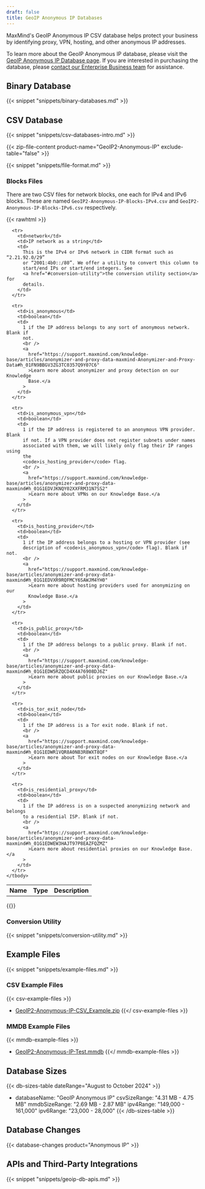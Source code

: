 ```yaml
---
draft: false
title: GeoIP Anonymous IP Databases
---
```


MaxMind's GeoIP Anonymous IP CSV database helps protect your business by
identifying proxy, VPN, hosting, and other anonymous IP addresses.

To learn more about the GeoIP Anonymous IP database, please visit the
[GeoIP Anonymous IP Database page](https://www.maxmind.com/en/solutions/geoip2-enterprise-product-suite/anonymous-ip-database).
If you are interested in purchasing the database, please
[contact our Enterprise Business team](https://www.maxmind.com/en/solutions/geoip2-enterprise-product-suite#signUp)
for assistance.

## Binary Database

{{< snippet "snippets/binary-databases.md" >}}

## CSV Database

{{< snippet "snippets/csv-databases-intro.md" >}}

{{< zip-file-content product-name="GeoIP2-Anonymous-IP" exclude-table="false" >}}

{{< snippet "snippets/file-format.md" >}}

### Blocks Files

There are two CSV files for network blocks, one each for IPv4 and IPv6 blocks.
These are named `GeoIP2-Anonymous-IP-Blocks-IPv4.csv` and
`GeoIP2-Anonymous-IP-Blocks-IPv6.csv` respectively.

{{< rawhtml >}}

<div class="table">
  <table>
    <tbody>
      <tr>
        <th>Name</th>
        <th>Type</th>
        <th>Description</th>
      </tr>

      <tr>
        <td>network</td>
        <td>IP network as a string</td>
        <td>
          This is the IPv4 or IPv6 network in CIDR format such as “2.21.92.0/29”
          or “2001:4b0::/80”. We offer a utility to convert this column to
          start/end IPs or start/end integers. See
          <a href="#conversion-utility">the conversion utility section</a> for
          details.
        </td>
      </tr>

      <tr>
        <td>is_anonymous</td>
        <td>boolean</td>
        <td>
          1 if the IP address belongs to any sort of anonymous network. Blank if
          not.
          <br />
          <a
            href="https://support.maxmind.com/knowledge-base/articles/anonymizer-and-proxy-data-maxmind-Anonymizer-and-Proxy-Data#h_01FN9BBGV3ZG3TC0357Q9Y07C6"
            >Learn more about anonymizer and proxy detection on our Knowledge
            Base.</a
          >
        </td>
      </tr>

      <tr>
        <td>is_anonymous_vpn</td>
        <td>boolean</td>
        <td>
          1 if the IP address is registered to an anonymous VPN provider. Blank
          if not. If a VPN provider does not register subnets under names
          associated with them, we will likely only flag their IP ranges using
          the
          <code>is_hosting_provider</code> flag.
          <br />
          <a
            href="https://support.maxmind.com/knowledge-base/articles/anonymizer-and-proxy-data-maxmind#h_01G1EDVJKNQY02XXFRM31N7SS2"
            >Learn more about VPNs on our Knowledge Base.</a
          >
        </td>
      </tr>

      <tr>
        <td>is_hosting_provider</td>
        <td>boolean</td>
        <td>
          1 if the IP address belongs to a hosting or VPN provider (see
          description of <code>is_anonymous_vpn</code> flag). Blank if not.
          <br />
          <a
            href="https://support.maxmind.com/knowledge-base/articles/anonymizer-and-proxy-data-maxmind#h_01G1EDVXR9RQFMCY6SAWJM4YH0"
            >Learn more about hosting providers used for anonymizing on our
            Knowledge Base.</a
          >
        </td>
      </tr>

      <tr>
        <td>is_public_proxy</td>
        <td>boolean</td>
        <td>
          1 if the IP address belongs to a public proxy. Blank if not.
          <br />
          <a
            href="https://support.maxmind.com/knowledge-base/articles/anonymizer-and-proxy-data-maxmind#h_01G1EDW5RZQCD4X4A76908DJ6Z"
            >Learn more about public proxies on our Knowledge Base.</a
          >
        </td>
      </tr>

      <tr>
        <td>is_tor_exit_node</td>
        <td>boolean</td>
        <td>
          1 if the IP address is a Tor exit node. Blank if not.
          <br />
          <a
            href="https://support.maxmind.com/knowledge-base/articles/anonymizer-and-proxy-data-maxmind#h_01G1EDWR1VQR8A0NB3R8WXT8QF"
            >Learn more about Tor exit nodes on our Knowledge Base.</a
          >
        </td>
      </tr>

      <tr>
        <td>is_residential_proxy</td>
        <td>boolean</td>
        <td>
          1 if the IP address is on a suspected anonymizing network and belongs
          to a residential ISP. Blank if not.
          <br />
          <a
            href="https://support.maxmind.com/knowledge-base/articles/anonymizer-and-proxy-data-maxmind#h_01G1EDWEW3HAJT97P8EAZFQZMZ"
            >Learn more about residential proxies on our Knowledge Base.</a
          >
        </td>
      </tr>
    </tbody>
  </table>
</div>
{{</ rawhtml >}}

### Conversion Utility

{{< snippet "snippets/conversion-utility.md" >}}

## Example Files

{{< snippet "snippets/example-files.md" >}}

### CSV Example Files

{{< csv-example-files >}}

- [GeoIP2-Anonymous-IP-CSV_Example.zip](/static/GeoIP2-Anonymous-IP-CSV_Example.zip)
  {{</ csv-example-files >}}

### MMDB Example Files

{{< mmdb-example-files >}}

- [GeoIP2-Anonymous-IP-Test.mmdb](https://github.com/maxmind/MaxMind-DB/blob/main/test-data/GeoIP2-Anonymous-IP-Test.mmdb)
  {{</ mmdb-example-files >}}

## Database Sizes

<!-- prettier-ignore-start -->

{{< db-sizes-table dateRange="August to October 2024" >}}
- databaseName: "GeoIP Anonymous IP"
  csvSizeRange: "4.31 MB - 4.75 MB"
  mmdbSizeRange: "2.69 MB - 2.87 MB"
  ipv4Range: "149,000 - 161,000"
  ipv6Range: "23,000 - 28,000"
{{< /db-sizes-table >}}

<!-- prettier-ignore-end -->

## Database Changes

{{< database-changes product="Anonymous IP" >}}

## APIs and Third-Party Integrations

{{< snippet "snippets/geoip-db-apis.md" >}}
